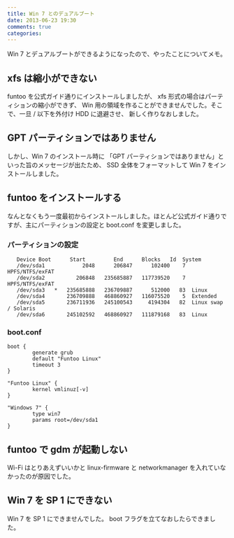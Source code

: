 ```yaml
---
title: Win 7 とのデュアルブート
date: 2013-06-23 19:30
comments: true
categories:
---
```


Win 7 とデュアルブートができるようになったので、やったことについてメモ。

## xfs は縮小ができない

funtoo を公式ガイド通りにインストールしましたが、 xfs 形式の場合はパーティションの縮小ができず、
Win 用の領域を作ることができませんでした。そこで、一旦 / 以下を外付け HDD に退避させ、
新しく作りなおしました。

## GPT パーティションではありません

しかし、Win 7 のインストール時に 「GPT パーティションではありません」といった旨のメッセージが出たため、
SSD 全体をフォーマットして Win 7 をインストールしました。

## funtoo をインストールする

なんとなくもう一度最初からインストールしました。ほとんど公式ガイド通りですが、主にパーティションの設定と
boot.conf を変更しました。

### パーティションの設定

```
   Device Boot      Start         End      Blocks   Id  System
   /dev/sda1            2048      206847      102400    7  HPFS/NTFS/exFAT
   /dev/sda2          206848   235685887   117739520    7  HPFS/NTFS/exFAT
   /dev/sda3   *   235685888   236709887      512000   83  Linux
   /dev/sda4       236709888   468860927   116075520    5  Extended
   /dev/sda5       236711936   245100543     4194304   82  Linux swap / Solaris
   /dev/sda6       245102592   468860927   111879168   83  Linux
```

### boot.conf

```
boot {
        generate grub
        default "Funtoo Linux"
        timeout 3
}

"Funtoo Linux" {
        kernel vmlinuz[-v]
}

"Windows 7" {
        type win7
        params root=/dev/sda1
}
```

## funtoo で gdm が起動しない

Wi-Fi はとりあえずいいかと linux-firmware と networkmanager を入れていなかったのが原因でした。

## Win 7 を SP 1 にできない

Win 7 を SP 1 にできませんでした。 boot フラグを立てなおしたらできました。
